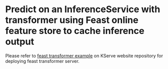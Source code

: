 # Predict on an InferenceService with transformer using Feast online feature store to cache inference output


Please refer to [feast transformer example](https://github.com/kserve/website/tree/main/docs/modelserving/v1beta1/transformer/feast-cache/) on KServe website repository for deploying feast transformer server.